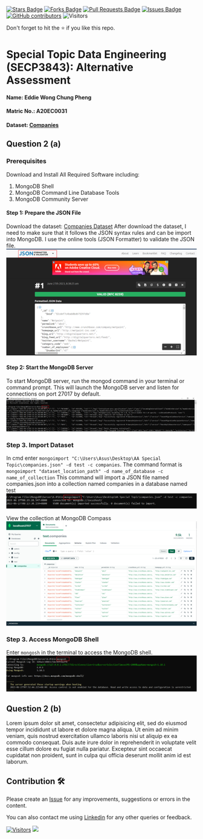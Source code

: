 <a href="https://github.com/drshahizan/SECP3843/stargazers"><img src="https://img.shields.io/github/stars/drshahizan/SECP3843" alt="Stars Badge"/></a>
<a href="https://github.com/drshahizan/SECP3843/network/members"><img src="https://img.shields.io/github/forks/drshahizan/SECP3843" alt="Forks Badge"/></a>
<a href="https://github.com/drshahizan/SECP3843/pulls"><img src="https://img.shields.io/github/issues-pr/drshahizan/SECP3843" alt="Pull Requests Badge"/></a>
<a href="https://github.com/drshahizan/SECP3843/issues"><img src="https://img.shields.io/github/issues/drshahizan/SECP3843" alt="Issues Badge"/></a>
<a href="https://github.com/drshahizan/SECP3843/graphs/contributors"><img alt="GitHub contributors" src="https://img.shields.io/github/contributors/drshahizan/SECP3843?color=2b9348"></a>
![Visitors](https://api.visitorbadge.io/api/visitors?path=https%3A%2F%2Fgithub.com%2Fdrshahizan%2FSECP3843&labelColor=%23d9e3f0&countColor=%23697689&style=flat)

Don't forget to hit the :star: if you like this repo.

# Special Topic Data Engineering (SECP3843): Alternative Assessment

#### Name: Eddie Wong Chung Pheng
#### Matric No.: A20EC0031
#### Dataset: <a href="https://github.com/drshahizan/dataset/tree/main/mongodb/04-companies" >Companies</a>

## Question 2 (a)
### Prerequisites
Download and Install All Required Software including:
1. MongoDB Shell
2. MongoDB Command Line Database Tools
3. MongoDB Community Server

#### Step 1: Prepare the JSON File
Download the dataset: <a href="https://github.com/drshahizan/dataset/tree/main/mongodb/04-companies" >Companies Dataset</a>
After download the dataset, I need to make sure that it follows the JSON syntax rules and can be import into MongoDB. I use the online tools (JSON Formatter) to validate the JSON file.
<img  src="./files/images/json_formatter.png"></img>

#### Step 2: Start the MongoDB Server
To start MongoDB server, run the mongod command in your terminal or command prompt. This will launch the MongoDB server and listen for connections on port 27017 by default. 
<img  src="./files/images/mongod.png"></img>
 
### Step 3. Import Dataset
In cmd enter `mongoimport "C:\Users\Asus\Desktop\AA Special Topic\companies.json" -d test -c companies`.
The command format is `mongoimport "dataset_location_path" -d name_of_database -c name_of_collection`
This command will import a JSON file named companies.json into a collection named companies in a database named test
<img  src="./files/images/mongoimport.png"></img>

View the collection at MongoDB Compass
<img  src="./files/images/data.png"></img>

### Step 3. Access MongoDB Shell
Enter `mongosh` in the terminal to access the MongoDB shell.
<img  src="./files/images/mongosh.png"></img>

## Question 2 (b)
Lorem ipsum dolor sit amet, consectetur adipisicing elit, sed do eiusmod tempor incididunt ut labore et dolore magna aliqua. Ut enim ad minim veniam, quis nostrud exercitation ullamco laboris nisi ut aliquip ex ea commodo consequat. Duis aute irure dolor in reprehenderit in voluptate velit esse cillum dolore eu fugiat nulla pariatur. Excepteur sint occaecat cupidatat non proident, sunt in culpa qui officia deserunt mollit anim id est laborum.

## Contribution 🛠️
Please create an [Issue](https://github.com/drshahizan/special-topic-data-engineering/issues) for any improvements, suggestions or errors in the content.

You can also contact me using [Linkedin](https://www.linkedin.com/in/drshahizan/) for any other queries or feedback.

[![Visitors](https://api.visitorbadge.io/api/visitors?path=https%3A%2F%2Fgithub.com%2Fdrshahizan&labelColor=%23697689&countColor=%23555555&style=plastic)](https://visitorbadge.io/status?path=https%3A%2F%2Fgithub.com%2Fdrshahizan)
![](https://hit.yhype.me/github/profile?user_id=81284918)



